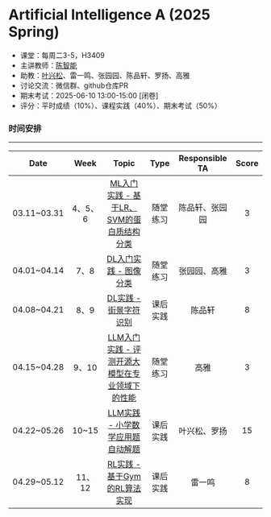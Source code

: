 Artificial Intelligence A (2025 Spring)
==========================

- 课堂：每周二3-5，H3409
- 主讲教师：[陈智能](https://zhinchenfd.github.io)
- 助教：[叶兴松](https://yesianrohn.github.io)、雷一鸣、张园园、陈品轩、罗扬、高雅
- 讨论交流：微信群、github仓库PR
- 期末考试：2025-06-10 13:00-15:00 [闭卷]
- 评分：平时成绩（10%）、课程实践（40%）、期末考试（50%）

### 时间安排
----------

|  Date  | Week  |                  Topic                   |   Type   | Responsible TA | Score |
| :----: | :---: | :--------------------------------------: | :------: | :------------: | :---: |
| 03.11~03.31  |   4、5、6   | [ML入门实践 - 基于LR、SVM的蛋白质结构分类](https://github.com/AI-FDU/Protein_Classifier)         | 随堂练习 |    陈品轩、张园园          | 3 |
| 04.01~04.14  |   7、8  | [DL入门实践 - 图像分类](https://github.com/AI-FDU/Image_Classifier)                   | 随堂练习 |     张园园、高雅        | 3 |  
| 04.08~04.21  |   8、9   | [DL实践 - 街景字符识别](https://github.com/AI-FDU/Char_Recognizer)                      | 课后实践 |    陈品轩          | 8 |
| 04.15~04.28  |   9、10   | [LLM入门实践 - 评测开源大模型在专业领域下的性能](https://github.com/AI-FDU/LLM-Eval)        | 随堂练习 |   高雅           | 3 |
| 04.22~05.26  |   10~15   | [LLM实践 - 小学数学应用题自动解题](https://github.com/AI-FDU/Math_Solver)            | 课后实践 |       叶兴松、罗扬       | 15 |
| 04.29~05.12  |   11、12   | [RL实践 - 基于Gym的RL算法实现](https://github.com/AI-FDU/RL_Gym)                    | 课后实践 |      雷一鸣        | 8 |
